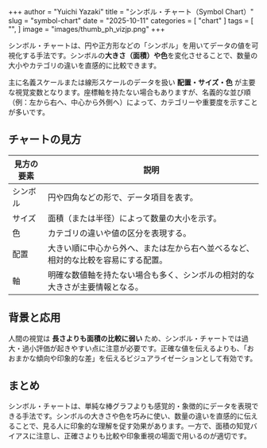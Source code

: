 +++
author = "Yuichi Yazaki"
title = "シンボル・チャート（Symbol Chart）"
slug = "symbol-chart"
date = "2025-10-11"
categories = [
    "chart"
]
tags = [
    "",
]
image = "images/thumb_ph_vizjp.png"
+++

シンボル・チャートは、円や正方形などの「シンボル」を用いてデータの値を可視化する手法です。シンボルの**大きさ（面積）や色**を変化させることで、数量の大小やカテゴリの違いを直感的に比較できます。  

主に名義スケールまたは線形スケールのデータを扱い **配置・サイズ・色** が主要な視覚変数となります。座標軸を持たない場合もありますが、名義的な並び順（例：左から右へ、中心から外側へ）によって、カテゴリーや重要度を示すことが多いです。


<!--more-->


## チャートの見方

| 見方の要素 | 説明 |
|-------------|------|
| シンボル | 円や四角などの形で、データ項目を表す。 |
| サイズ | 面積（または半径）によって数量の大小を示す。 |
| 色 | カテゴリの違いや値の区分を表現する。 |
| 配置 | 大きい順に中心から外へ、または左から右へ並べるなど、相対的な比較を容易にする配置。 |
| 軸 | 明確な数値軸を持たない場合も多く、シンボルの相対的な大きさが主要情報となる。 |



## 背景と応用

人間の視覚は **長さよりも面積の比較に弱い** ため、シンボル・チャートでは過大・過小評価が起きやすい点に注意が必要です。正確な値を伝えるよりも、「おおまかな傾向や印象的な差」を伝えるビジュアライゼーションとして有効です。



## まとめ

シンボル・チャートは、単純な棒グラフよりも感覚的・象徴的にデータを表現できる手法です。シンボルの大きさや色を巧みに使い、数量の違いを直感的に伝えることで、見る人に印象的な理解を促す効果があります。一方で、面積の知覚バイアスに注意し、正確さよりも比較や印象重視の場面で用いるのが適切です。



